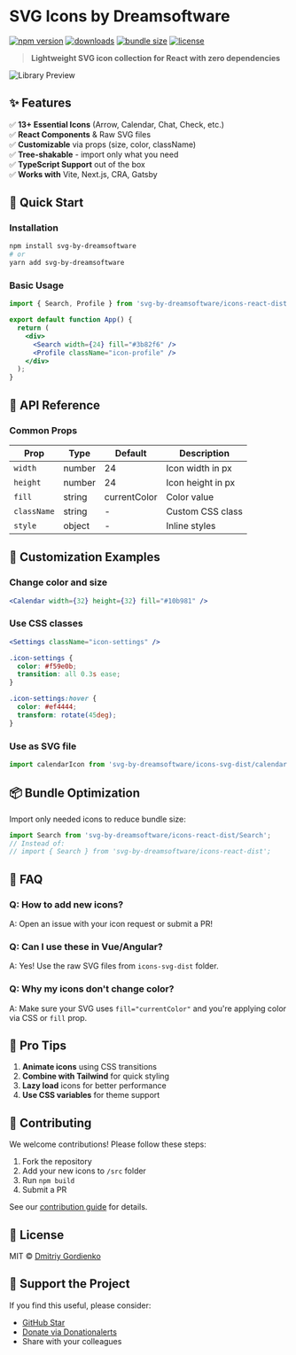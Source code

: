 
# SVG Icons by Dreamsoftware

[![npm version](https://img.shields.io/npm/v/svg-by-dreamsoftware.svg?style=flat-square)](https://www.npmjs.com/package/svg-by-dreamsoftware)
[![downloads](https://img.shields.io/npm/dm/svg-by-dreamsoftware.svg?style=flat-square)](https://www.npmjs.com/package/svg-by-dreamsoftware)
[![bundle size](https://img.shields.io/bundlephobia/minzip/svg-by-dreamsoftware?style=flat-square)](https://bundlephobia.com/package/svg-by-dreamsoftware)
[![license](https://img.shields.io/github/license/dmitriyg0r/icons?style=flat-square)](https://github.com/dmitriyg0r/icons)

> **Lightweight SVG icon collection for React with zero dependencies**

![Library Preview](<img width="560" height="447" alt="image" src="https://github.com/user-attachments/assets/385318e9-1fb9-432b-b912-2228513049f0" />)

## ✨ Features

✅ **13+ Essential Icons** (Arrow, Calendar, Chat, Check, etc.)  
✅ **React Components** & Raw SVG files  
✅ **Customizable** via props (size, color, className)  
✅ **Tree-shakable** - import only what you need  
✅ **TypeScript Support** out of the box  
✅ **Works with** Vite, Next.js, CRA, Gatsby  

## 🚀 Quick Start

### Installation
```bash
npm install svg-by-dreamsoftware
# or
yarn add svg-by-dreamsoftware
```

### Basic Usage
```jsx
import { Search, Profile } from 'svg-by-dreamsoftware/icons-react-dist';

export default function App() {
  return (
    <div>
      <Search width={24} fill="#3b82f6" />
      <Profile className="icon-profile" />
    </div>
  );
}
```

## 🔧 API Reference

### Common Props
| Prop      | Type     | Default | Description                     |
|-----------|----------|---------|---------------------------------|
| `width`   | number   | 24      | Icon width in px                |
| `height`  | number   | 24      | Icon height in px               |
| `fill`    | string   | currentColor | Color value              |
| `className` | string | -       | Custom CSS class                |
| `style`   | object   | -       | Inline styles                   |

## 🎨 Customization Examples

### Change color and size
```jsx
<Calendar width={32} height={32} fill="#10b981" />
```

### Use CSS classes
```jsx
<Settings className="icon-settings" />
```
```css
.icon-settings {
  color: #f59e0b;
  transition: all 0.3s ease;
}

.icon-settings:hover {
  color: #ef4444;
  transform: rotate(45deg);
}
```

### Use as SVG file
```js
import calendarIcon from 'svg-by-dreamsoftware/icons-svg-dist/calendar.svg';
```

## 📦 Bundle Optimization

Import only needed icons to reduce bundle size:
```jsx
import Search from 'svg-by-dreamsoftware/icons-react-dist/Search';
// Instead of:
// import { Search } from 'svg-by-dreamsoftware/icons-react-dist';
```

## 🤔 FAQ

### Q: How to add new icons?
A: Open an issue with your icon request or submit a PR!

### Q: Can I use these in Vue/Angular?
A: Yes! Use the raw SVG files from `icons-svg-dist` folder.

### Q: Why my icons don't change color?
A: Make sure your SVG uses `fill="currentColor"` and you're applying color via CSS or `fill` prop.

## 🌟 Pro Tips

1. **Animate icons** using CSS transitions
2. **Combine with Tailwind** for quick styling
3. **Lazy load** icons for better performance
4. **Use CSS variables** for theme support

## 🤝 Contributing

We welcome contributions! Please follow these steps:
1. Fork the repository
2. Add your new icons to `/src` folder
3. Run `npm build`
4. Submit a PR

See our [contribution guide](CONTRIBUTING.md) for details.

## 📜 License

MIT © [Dmitriy Gordienko](https://github.com/dmitriyg0r)

## 💖 Support the Project

If you find this useful, please consider:
- [GitHub Star](https://github.com/dmitriyg0r/icons)
- [Donate via Donationalerts](https://www.donationalerts.com/r/dmitriygor)
- Share with your colleagues
